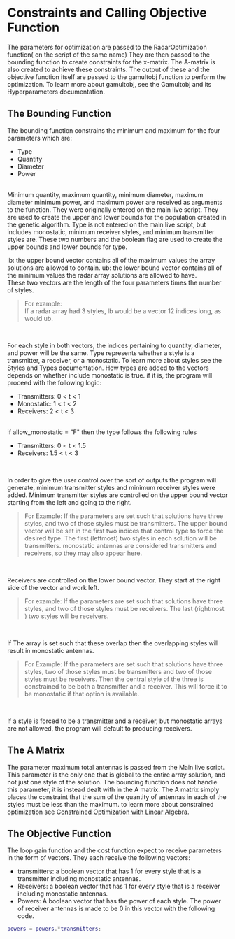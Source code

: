 # Constraints and Calling Objective Function
The parameters for optimization are passed to the RadarOptimization function( on the script of the same name) They are then passed to the bounding function to create constraints for the x-matrix. The A-matrix is also created to achieve these constraints. The output of these and the objective function itself are passed to the gamultobj function to perform the optimization. To learn more about gamultobj, see the Gamultobj and its Hyperparameters documentation.
## The Bounding Function
The bounding function constrains the minimum and maximum for the four parameters which are:
* Type
* Quantity
* Diameter
* Power
 <br>
Minimum quantity, maximum quantity, minimum diameter, maximum diameter minimum power, and maximum power are received as arguments to the function. They were originally entered on the main live script. They are used to create the upper and lower bounds for the population created in the genetic algorithm. Type is not entered on the main live script, but includes monostatic, minimum receiver styles, and minimum transmitter styles are. These two numbers and the boolean flag are used to create the upper bounds and lower bounds for type. <be>

lb: the upper bound vector contains all of the maximum values the array solutions are allowed to contain. 
ub: the lower bound vector contains all of the minimum values the radar array solutions are allowed to have.  
These two vectors are the length of the four parameters times the number of styles. 
<br>
> For example:  
> If a radar array had 3 styles, lb would be a vector 12 indices long, as would ub.
<br>
    
For each style in both vectors, the indices pertaining to quantity, diameter, and power will be the same.
Type represents whether a style is a transmitter, a receiver, or a monostatic. To learn more about styles see the Styles and Types documentation. How types are added to the vectors depends on whether include monostatic is true. if it is, the program will proceed with the following logic:
* Transmitters: 0 < t < 1
* Monostatic:   1 < t < 2
* Receivers:    2 < t < 3
<br>
if allow_monostatic = "F" then the type follows the following rules
<br>

* Transmitters: 0 < t < 1.5  
* Receivers:    1.5 < t < 3  
<br>

In order to give the user control over the sort of outputs the program will generate, minimum transmitter styles and minimum receiver styles were added. Minimum transmitter styles are controlled on the upper bound vector starting from the left and going to the right.  
> For Example:
> If the parameters are set such that solutions have three styles, and two of those styles must be transmitters.
> The upper bound vector will be set in the first two indices that control type to force the desired type.
> The first (leftmost) two styles in each solution will be transmitters. monostatic antennas are considered transmitters and receivers, so they may also appear here.
<br>         

Receivers are controlled on the lower bound vector. They start at the right side of the vector and work left.
<br>

> For example:
> If the parameters are set such that solutions have three styles, and two of those styles must be receivers.
> The last (rightmost ) two styles will be receivers.
<br>

If The array is set such that these overlap then the overlapping styles will result in monostatic antennas.
<br>   

> For Example:
> If the parameters are set such that solutions have three styles, two of those styles must be transmitters and two of those styles must be receivers.
> Then the central style of the three is constrained to be both a transmitter and a receiver. This will force it to be monostatic if that option is available.
<br>
  
If a style is forced to be a transmitter and a receiver, but monostatic arrays are not allowed, the program will default to producing receivers.

## The A Matrix
The parameter maximum total antennas is passed from the Main live script. This parameter is the only one that is global to the entire array solution, and not just one style of the solution. The bounding function does not handle this parameter, it is instead dealt with in the A matrix. The A matrix simply places the constraint that the sum of the quantity of antennas in each of the styles must be less than the maximum. to learn more about constrained optimization see [Constrained Optimization with Linear Algebra](https://medium.com/@nayla.khaleel202/constrained-optimization-and-linear-algebra-7ba3d5ee0643). 
## The Objective Function
The loop gain function and the cost function expect to receive parameters in the form of vectors. They each receive the following vectors:
* transmitters: a boolean vector that has 1 for every style that is a transmitter including monostatic antennas.
* Receivers: a boolean vector that has 1 for every style that is a receiver including monostatic antennas.
* Powers: A boolean vector that has the power of each style. The power of receiver antennas is made to be 0 in this vector with the following code.
```Matlab
powers = powers.*transmitters;
```


